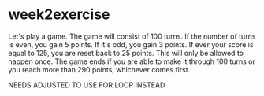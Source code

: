 # week2exercise
Let's play a game. The game will consist of 100 turns. If the number of turns is even, you gain 5 points. If it's odd, you gain 3 points. If ever your score is equal to 125, you are reset back to 25 points. This will only be allowed to happen once. The game ends if you are able to make it through 100 turns or you reach more than 290 points, whichever comes first.

NEEDS ADJUSTED TO USE FOR LOOP INSTEAD
